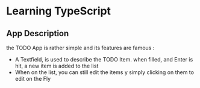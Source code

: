 # Learning TypeScript
## App Description
the TODO App is rather simple and its features are famous :

- A Textfield, is used to describe the TODO Item. when filled, and Enter is hit, a new item is added to the list
- When on the list, you can still edit the items y simply clicking on them to edit on the Fly
